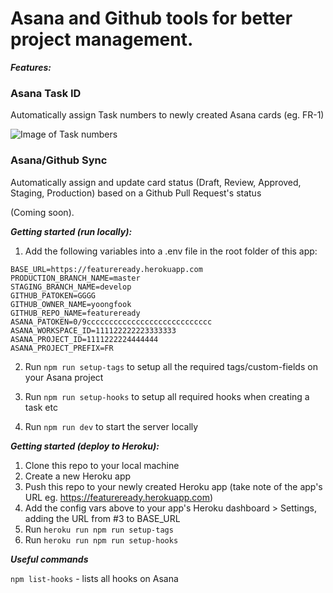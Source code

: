 # Asana and Github tools for better project management.

**_Features:_**

### Asana Task ID

Automatically assign Task numbers to newly created Asana cards (eg. FR-1)

![Image of Task numbers](https://res.cloudinary.com/beaconmaker/image/upload/v1551416382/Asana_Task_ID_-_GIF_hvayy1.gif)

### Asana/Github Sync

Automatically assign and update card status (Draft, Review, Approved, Staging, Production) based on a Github Pull Request's status 

(Coming soon).

**_Getting started (run locally):_**

1. Add the following variables into a .env file in the root folder of this app:

```
BASE_URL=https://featureready.herokuapp.com
PRODUCTION_BRANCH_NAME=master
STAGING_BRANCH_NAME=develop
GITHUB_PATOKEN=GGGG
GITHUB_OWNER_NAME=yoongfook
GITHUB_REPO_NAME=featureready
ASANA_PATOKEN=0/9cccccccccccccccccccccccccccc
ASANA_WORKSPACE_ID=111122222223333333
ASANA_PROJECT_ID=1111222224444444
ASANA_PROJECT_PREFIX=FR
```

2. Run `npm run setup-tags` to setup all the required tags/custom-fields on your Asana project

3. Run `npm run setup-hooks` to setup all required hooks when creating a task etc

4. Run `npm run dev` to start the server locally

**_Getting started (deploy to Heroku):_**

1. Clone this repo to your local machine
2. Create a new Heroku app
3. Push this repo to your newly created Heroku app (take note of the app's URL eg. https://featureready.herokuapp.com)
4. Add the config vars above to your app's Heroku dashboard > Settings, adding the URL from #3 to BASE_URL
5. Run `heroku run npm run setup-tags`
6. Run `heroku run npm run setup-hooks`

**_Useful commands_**

`npm list-hooks` - lists all hooks on Asana
